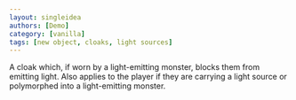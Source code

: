 ```yaml
---
layout: singleidea
authors: [Demo]
category: [vanilla]
tags: [new object, cloaks, light sources]
---
```

A cloak which, if worn by a light-emitting monster, blocks them from emitting
light. Also applies to the player if they are carrying a light source or
polymorphed into a light-emitting monster.
